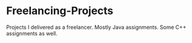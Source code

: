 # Freelancing-Projects
Projects I delivered as a freelancer. Mostly Java assignments. Some C++ assignments as well.
